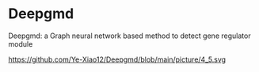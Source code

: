 # Deepgmd
Deepgmd: a Graph neural network based method to detect gene regulator module

https://github.com/Ye-Xiao12/Deepgmd/blob/main/picture/4_5.svg
